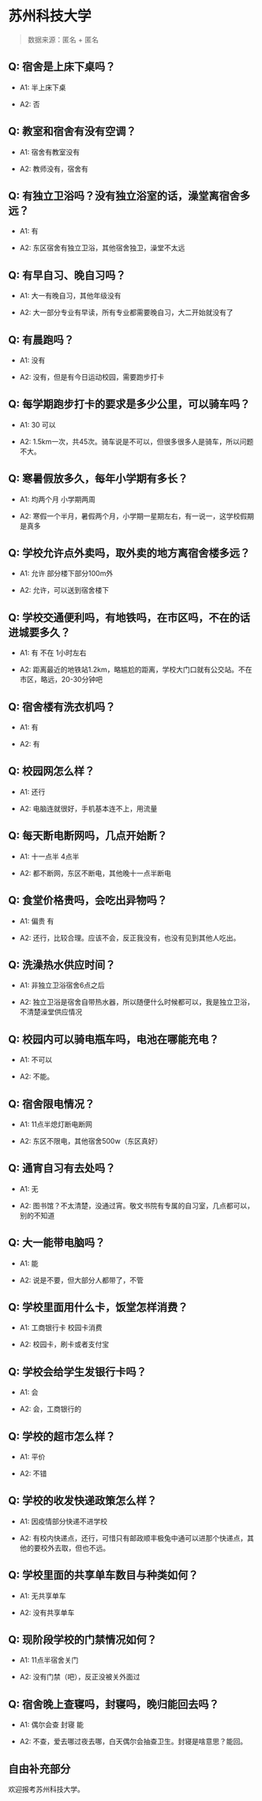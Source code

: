 # 苏州科技大学

> 数据来源：匿名 + 匿名

## Q: 宿舍是上床下桌吗？

- A1: 半上床下桌

- A2: 否

## Q: 教室和宿舍有没有空调？

- A1: 宿舍有教室没有

- A2: 教师没有，宿舍有

## Q: 有独立卫浴吗？没有独立浴室的话，澡堂离宿舍多远？

- A1: 有

- A2: 东区宿舍有独立卫浴，其他宿舍独卫，澡堂不太远

## Q: 有早自习、晚自习吗？

- A1: 大一有晚自习，其他年级没有

- A2: 大一部分专业有早读，所有专业都需要晚自习，大二开始就没有了

## Q: 有晨跑吗？

- A1: 没有

- A2: 没有，但是有今日运动校园，需要跑步打卡

## Q: 每学期跑步打卡的要求是多少公里，可以骑车吗？

- A1: 30 可以

- A2: 1.5km一次，共45次。骑车说是不可以，但很多很多人是骑车，所以问题不大。

## Q: 寒暑假放多久，每年小学期有多长？

- A1: 均两个月 小学期两周

- A2: 寒假一个半月，暑假两个月，小学期一星期左右，有一说一，这学校假期是真多

## Q: 学校允许点外卖吗，取外卖的地方离宿舍楼多远？

- A1: 允许 部分楼下部分100m外

- A2: 允许，可以送到宿舍楼下

## Q: 学校交通便利吗，有地铁吗，在市区吗，不在的话进城要多久？

- A1: 有 不在 1小时左右

- A2: 距离最近的地铁站1.2km，略尴尬的距离，学校大门口就有公交站。不在市区，略远，20-30分钟吧

## Q: 宿舍楼有洗衣机吗？

- A1: 有

- A2: 有

## Q: 校园网怎么样？

- A1: 还行

- A2: 电脑连就很好，手机基本连不上，用流量

## Q: 每天断电断网吗，几点开始断？

- A1: 十一点半 4点半

- A2: 都不断网，东区不断电，其他晚十一点半断电

## Q: 食堂价格贵吗，会吃出异物吗？

- A1: 偏贵 有

- A2: 还行，比较合理。应该不会，反正我没有，也没有见到其他人吃出。

## Q: 洗澡热水供应时间？

- A1: 非独立卫浴宿舍6点之后

- A2: 独立卫浴是宿舍自带热水器，所以随便什么时候都可以，我是独立卫浴，不清楚澡堂供应情况

## Q: 校园内可以骑电瓶车吗，电池在哪能充电？

- A1: 不可以

- A2: 不能。

## Q: 宿舍限电情况？

- A1: 11点半熄灯断电断网

- A2: 东区不限电，其他宿舍500w（东区真好）

## Q: 通宵自习有去处吗？

- A1: 无

- A2: 图书馆？不太清楚，没通过宵。敬文书院有专属的自习室，几点都可以，别的不知道

## Q: 大一能带电脑吗？

- A1: 能

- A2: 说是不要，但大部分人都带了，不管

## Q: 学校里面用什么卡，饭堂怎样消费？

- A1: 工商银行卡 校园卡消费

- A2: 校园卡，刷卡或者支付宝

## Q: 学校会给学生发银行卡吗？

- A1: 会

- A2: 会，工商银行的

## Q: 学校的超市怎么样？

- A1: 平价

- A2: 不错

## Q: 学校的收发快递政策怎么样？

- A1: 因疫情部分快递不进学校

- A2: 有校内快递点，还行，可惜只有邮政顺丰极兔中通可以进那个快递点，其他的要校外去取，但也不远。

## Q: 学校里面的共享单车数目与种类如何？

- A1: 无共享单车

- A2: 没有共享单车

## Q: 现阶段学校的门禁情况如何？

- A1: 11点半宿舍关门

- A2: 没有门禁（吧），反正没被关外面过

## Q: 宿舍晚上查寝吗，封寝吗，晚归能回去吗？

- A1: 偶尔会查 封寝 能

- A2: 不查，爱去哪过夜去哪，白天偶尔会抽查卫生。封寝是啥意思？能回。

## 自由补充部分

欢迎报考苏州科技大学。